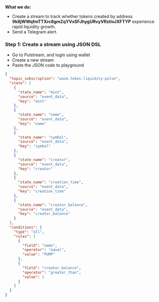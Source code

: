 **What we do:**  
- Create a stream to track whether tokens created by address **9k8jWWqfmTTXrc8gmZqYVxSFJhygURvyVRztivJXFTYP** experience rapid liquidity growth.
- Send a Telegram alert.

### Step 1: Create a stream using JSON DSL  
- Go to Pulstream, and login using wallet
- Create a new stream
- Paste the JSON code to playground

```json
{
  "topic_subscription": "wasm.token.liquidity-pulse",
  "state": [
    {
      "state_name": "mint",
      "source": "event_data",
      "key": "mint"
    },
    {
      "state_name": "name",
      "source": "event_data",
      "key": "name"
    },
    {
      "state_name": "symbol",
      "source": "event_data",
      "key": "symbol"
    },
    {
      "state_name": "creator",
      "source": "event_data",
      "key": "creator"
    },
    {
      "state_name": "creation_time",
      "source": "event_data",
      "key": "creation_time"
    },
    {
      "state_name": "creator_balance",
      "source": "event_data",
      "key": "creator_balance"
    }
  ],
  "conditions": {
    "type": "all",
    "rules": [
      {
        "field": "name",
        "operator": "equal",
        "value": "PUMP"
      },
      {
        "field": "creator_balance",
        "operator": "greater_than",
        "value": 1
      }
    ]
  }
}
```

